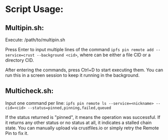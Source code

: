 # Script Usage:

## Multipin.sh:

Execute: /path/to/multipin.sh

Press Enter to input multiple lines of the command ```ipfs pin remote add --service=crust --background <cid>```, where <cid> can be either a file CID or a directory CID.

After entering the commands, press Ctrl+D to start executing them. You can run this in a screen session to keep it running in the background.

## Multicheck.sh:

Input one command per line: ```ipfs pin remote ls --service=<nickname> --cid=<cid> --status=pinned,pinning,failed,queued```

If the status returned is "pinned", it means the operation was successful. If it returns any other status or no status at all, it indicates a stalled chain state. You can manually upload via crustfiles.io or simply retry the Remote Pin to fix it.
